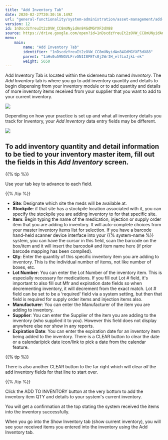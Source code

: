 ```yaml
---
title: "Add Inventory Tab"
date: 2020-02-27T20:30:16.149Z
url: "general-functionality/system-administration/asset-management/add-inventory-tab.html"
version: 12
id: 1nDscdzYreuIt2zOVW_CC8mUNyidAn84GdMGYXF3dX88
source: https://drive.google.com/open?id=1nDscdzYreuIt2zOVW_CC8mUNyidAn84GdMGYXF3dX88
menu:
    main:
        name: "Add Inventory Tab"
        identifier: "1nDscdzYreuIt2zOVW_CC8mUNyidAn84GdMGYXF3dX88"
        parent: "1aHv0u59NGVLFrvGN1I8FETs0j2WrIH_elfLoJjkL-ek"
        weight: 5650
---
```

Add Inventory Tab is located within the sidemenu tab named *Inventory*. The *Add Inventory* tab is where you go to add inventory quantity and details to begin dispensing from your inventory module or to add quantity and details of more inventory items received from your supplier that you want to add to your current inventory.

![](../../../external_files/9bae328195e169755b9057ec5c9fc60c.png)

Depending on how your practice is set up and what all inventory details you track for Inventory, your *Add Inventory* data entry fields may be different.

![](../../../external_files/d93ad448c8d647eb5b8b4beb86094082.png)

## To add inventory quantity and detail information to be tied to your inventory master item, fill out the fields in this <strong><em>Add Inventory</em></strong> screen.

{{% tip %}}

Use your tab key to advance to each field.

{{% /tip %}}


* <strong>Site</strong>: Designate which site the meds will be available at.
* <strong>Stockpile</strong>: if that site has a stockpile location associated with it, you can specify the stockpile you are adding inventory to for that specific site.
* <strong>Item</strong>: Begin typing the name of the medication, injection or supply order item that you are adding to inventory. It will auto-complete choices from your master inventory items list for selection. If you have a barcode hand-held scanner device interface into your {{% system-name %}} system, you can have the cursor in this field, scan the barcode on the box/item and it will insert the barcode# and item name here (if prior barcode mapping has been compiled).
* <strong>Qty</strong>: Enter the quantity of this specific inventory item you are adding to inventory. This is the individual number of items, not like number of boxes, etc.
* <strong>Lot Number</strong>: You can enter the Lot Number of the inventory item. This is especially necessary for medications. If you fill out Lot # field, it's important to also fill out Mfr and expiration date fields so when decrementing inventory, it will decrement from the exact match. Lot # field can be set to be a ‘required' field via a system setting, but then that field is required for supply order items and injection items also.
* <strong>Manufacturer</strong>: You can enter the Manufacturer of the item you are adding to inventory.
* <strong>Supplier</strong>: You can enter the Supplier of the item you are adding to the inventory (who supplied it to you). However this field does not display anywhere else nor show in any reports.
* <strong>Expiration Date</strong>: You can enter the expiration date for an inventory item being added to the inventory. There is a CLEAR button to clear the date or a calendar/pick date icon/link to pick a date from the calendar feature.

{{% tip %}}

There is also another CLEAR button to the far right which will clear *all* the add inventory fields for that line to start over.

{{% /tip %}}


Click the ADD TO INVENTORY button at the very bottom to add the inventory item QTY and details to your system's current inventory.

You will get a confirmation at the top stating the system received the items into the inventory successfully.

When you go into the Show Inventory tab (show current inventory), you will see your received items you entered into the inventory using the Add Inventory tab.

